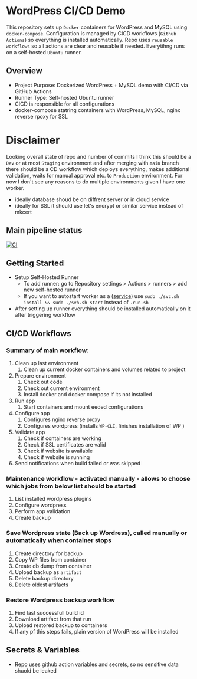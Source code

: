 # WordPress CI/CD Demo
This repository sets up `Docker` containers for WordPress and MySQL using `docker-compose`. 
Configuration is managed by CICD workflows (`Github Actions`) so everything is installed automatically. 
Repo uses `reusable workflows` so all actions are clear and reusable if needed. Everytihng runs on a self-hosted `Ubuntu` runner.
## Overview
- Project Purpose: Dockerized WordPress + MySQL demo with CI/CD via GitHub Actions
- Runner Type: Self-hosted Ubuntu runner
- CICD is responsible for all configurations
- docker-compose statring containers with WordPress, MySQL, nginx reverse rpoxy for SSL
# Disclaimer
Looking overall state of repo and number of commits I think this should be a `Dev` or at most `Staging` environment and after merging with `main` branch there should be a CD workflow which deploys everything, makes additional validation, waits for manual approval etc. to `Production` environment. For now I don't see any reasons to do multiple environments given I have one worker.
- ideally database shoud be on diffrent server or in cloud service
- ideally for SSL it should use let's encrypt or similar service instead of mkcert
## Main pipeline status
[![CI](https://github.com/pazderskipawel/githubactions/actions/workflows/main_deploy.yml/badge.svg?branch=main)](https://github.com/pazderskipawel/githubactions/actions/workflows/main_deploy.yml?query=branch%3Amain)
## Getting Started
- Setup Self-Hosted Runner
  - To add runner: go to Repository settings > Actions > runners > add new self-hosted runner
  - If you want to autostart worker as a ([service](https://docs.github.com/en/actions/how-tos/managing-self-hosted-runners/configuring-the-self-hosted-runner-application-as-a-service)) use `sudo ./svc.sh install && sudo ./svh.sh start` instead of `.run.sh`
- After setting up runner everything should be installed automatically on it after triggering workflow
## CI/CD Workflows
### Summary of main workflow:
  1. Clean up last environment
      1. Clean up current docker containers and volumes related to project
  2. Prepare environment
      1. Check out code
      2. Check out current environment 
      3. Install docker and docker compose if its not installed 
  3. Run app 
      1. Start containers and mount eeded configurations
  4. Configure app
      1. Configures nginx reverse proxy 
      2. Configures wordpress (installs `WP-CLI`, finishes installation of WP )
  5. Validate app
      1. Check if containers are working
      2. Check if SSL certificates are valid
      2. Check if website is available
      4. Check if website is running
  6. Send notifications when build failed or was skipped
### Maintenance workflow - activated manually - allows to choose which jobs from below list should be started
  1. List installed wordpress plugins
  3. Configure wordpress
  4. Perform app validation
  5. Create backup
### Save Wordpress state (Back up Wordress), called manually or automatically when container stops
  1. Create directory for backup
  2. Copy WP files from container
  3. Create db dump from container
  1. Upload backup as `artifact`
  2. Delete backup directory
  3. Delete oldest artifacts 
### Restore Wordpress backup workflow 
  1. Find last successfull build id
  2. Download artifact from that run
  3. Upload restored backup to containers
  4. If any pf this steps fails, plain version of WordPress will be installed
## Secrets & Variables
- Repo uses github action variables and secrets, so no sensitive data shuold be leaked 
